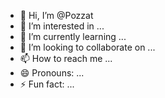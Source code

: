 - 👋 Hi, I’m @Pozzat
- 👀 I’m interested in ...
- 🌱 I’m currently learning ...
- 💞️ I’m looking to collaborate on ...
- 📫 How to reach me ...
- 😄 Pronouns: ...
- ⚡ Fun fact: ...

<!---
Pozzat/Pozzat is a ✨ special ✨ repository because its `README.md` (this file) appears on your GitHub profile.
You can click the Preview link to take a look at your changes.
--->
